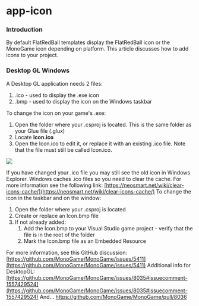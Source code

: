 # app-icon

### Introduction

By default FlatRedBall templates display the FlatRedBall icon or the MonoGame icon depending on platform. This article discusses how to add icons to your project.

### Desktop GL Windows

A Desktop GL application needs 2 files:

1. .ico - used to display the .exe icon
2. .bmp - used to display the icon on the Windows taskbar

To change the icon on your game's .exe:

1. Open the folder where your .csproj is located. This is the same folder as your Glue file (.glux)
2. Locate **Icon.ico**
3. Open the Icon.ico to edit it, or replace it with an existing .ico file. Note that the file must still be called Icon.ico.

![](../../../media/2020-12-img_5fc8f4d8bb1a8.png)

If you have changed your .ico file you may still see the old icon in Windows Explorer. Windows caches .ico files so you need to clear the cache. For more information see the following link: [https://neosmart.net/wiki/clear-icons-cache/](https://neosmart.net/wiki/clear-icons-cache/) To change the icon in the taskbar and on the window:

1. Open the folder where your .csproj is located
2. Create or replace an Icon.bmp file
3. If not already added:
   1. Add the Icon.bmp to your Visual Studio game project - verify that the file is in the root of the folder
   2. Mark the Icon.bmp file as an Embedded Resource

For more information, see this GitHub discussion: [https://github.com/MonoGame/MonoGame/issues/5411](https://github.com/MonoGame/MonoGame/issues/5411) Additional info for DesktopGL: [https://github.com/MonoGame/MonoGame/issues/8035#issuecomment-1557429524](https://github.com/MonoGame/MonoGame/issues/8035#issuecomment-1557429524) And... https://github.com/MonoGame/MonoGame/pull/8036 &#x20;
